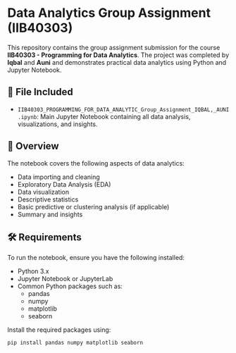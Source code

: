 # Data Analytics Group Assignment (IIB40303)

This repository contains the group assignment submission for the course **IIB40303 - Programming for Data Analytics**. The project was completed by **Iqbal** and **Auni** and demonstrates practical data analytics using Python and Jupyter Notebook.

## 📁 File Included

- `IIB40303_PROGRAMMING_FOR_DATA_ANALYTIC_Group_Assignment_IQBAL,_AUNI.ipynb`: Main Jupyter Notebook containing all data analysis, visualizations, and insights.

## 🧠 Overview

The notebook covers the following aspects of data analytics:
- Data importing and cleaning
- Exploratory Data Analysis (EDA)
- Data visualization
- Descriptive statistics
- Basic predictive or clustering analysis (if applicable)
- Summary and insights

## 🛠️ Requirements

To run the notebook, ensure you have the following installed:

- Python 3.x
- Jupyter Notebook or JupyterLab
- Common Python packages such as:
  - pandas
  - numpy
  - matplotlib
  - seaborn

Install the required packages using:

```bash
pip install pandas numpy matplotlib seaborn
